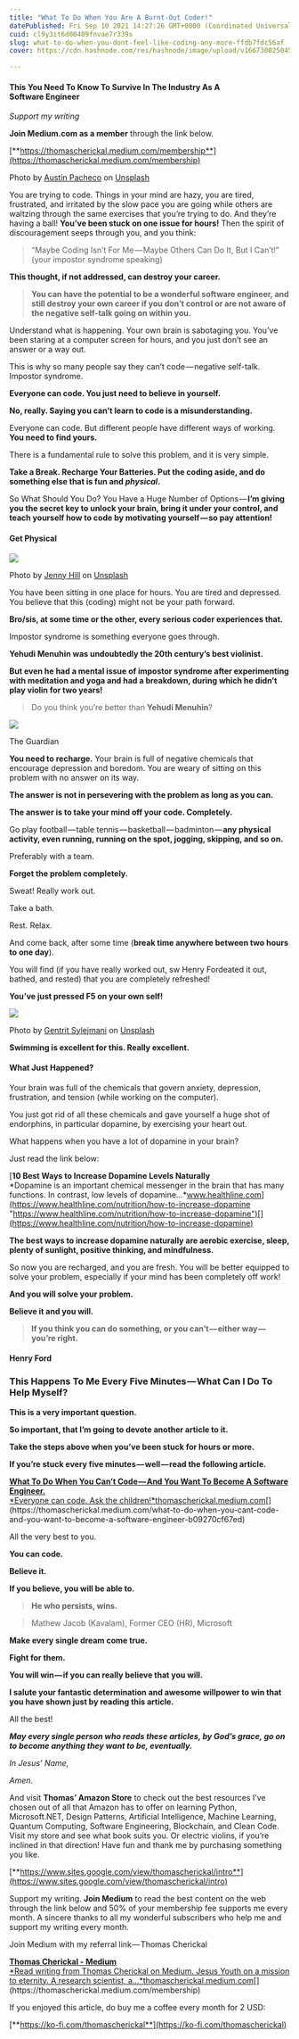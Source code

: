 ```yaml
---
title: "What To Do When You Are A Burnt-Out Coder!"
datePublished: Fri Sep 10 2021 14:27:26 GMT+0000 (Coordinated Universal Time)
cuid: cl9y3it6d00409fnvae7r339s
slug: what-to-do-when-you-dont-feel-like-coding-any-more-ffdb7fdc56af
cover: https://cdn.hashnode.com/res/hashnode/image/upload/v1667300250456/GFrEz77T4.jpeg

---
```


#### This You Need To Know To Survive In The Industry As A Software Engineer

*Support my writing*

**Join Medium.com as a member** through the link below.

[**https://thomascherickal.medium.com/membership**](https://thomascherickal.medium.com/membership)

Photo by [Austin Pacheco](https://unsplash.com/@austin_pacheco?utm_source=medium&utm_medium=referral) on [Unsplash](https://unsplash.com?utm_source=medium&utm_medium=referral)

You are trying to code. Things in your mind are hazy, you are tired, frustrated, and irritated by the slow pace you are going while others are waltzing through the same exercises that you’re trying to do. And they’re having a ball! **You’ve been stuck on one issue for hours!** Then the spirit of discouragement seeps through you, and you think:

> “Maybe Coding Isn’t For Me — Maybe Others Can Do It, But I Can’t!” (your impostor syndrome speaking)

**This thought, if not addressed, can destroy your career.**

> **You can have the potential to be a wonderful software engineer, and still destroy your own career if you don’t control or are not aware of the negative self-talk going on within you.**

Understand what is happening. Your own brain is sabotaging you. You’ve been staring at a computer screen for hours, and you just don’t see an answer or a way out.

This is why so many people say they can’t code — negative self-talk. Impostor syndrome.

**Everyone can code. You just need to believe in yourself.**

**No, really. Saying you can’t learn to code is a misunderstanding.**

Everyone can code. But different people have different ways of working. **You need to find yours.**

There is a fundamental rule to solve this problem, and it is very simple.

**Take a Break. Recharge Your Batteries. Put the coding aside, and do something else that is fun and *physical*.**

So What Should You Do? You Have a Huge Number of Options — **I’m giving you the secret key to unlock your brain, bring it under your control, and teach yourself how to code by motivating yourself — so pay attention!**

#### Get Physical

![](https://cdn.hashnode.com/res/hashnode/image/upload/v1667300241698/w2sCAeW0o.jpeg)

Photo by [Jenny Hill](https://unsplash.com/@jennyhill?utm_source=medium&utm_medium=referral) on [Unsplash](https://unsplash.com?utm_source=medium&utm_medium=referral)

You have been sitting in one place for hours. You are tired and depressed. You believe that this (coding) might not be your path forward.

**Bro/sis, at some time or the other, every serious coder experiences that.**

Impostor syndrome is something everyone goes through.

**Yehudi Menuhin was undoubtedly the 20th century’s best violinist.**

**But even he had a mental issue of impostor syndrome after experimenting with meditation and yoga and had a breakdown, during which he didn’t play violin for two years!**

> Do you think you’re better than **Yehudi Menuhin**?

![](https://cdn.hashnode.com/res/hashnode/image/upload/v1667300243680/y1G8p0KLU.jpeg)

The Guardian

**You need to recharge.** Your brain is full of negative chemicals that encourage depression and boredom. You are weary of sitting on this problem with no answer on its way.

**The answer is not in persevering with the problem as long as you can.**

**The answer is to take your mind off your code. Completely.**

Go play football — table tennis — basketball — badminton — **any physical activity, even running, running on the spot, jogging, skipping, and so on.**

Preferably with a team.

**Forget the problem completely.**

Sweat! Really work out.

Take a bath.

Rest. Relax.

And come back, after some time (**break time anywhere between two hours to one day**).

You will find (if you have really worked out, sw Henry Fordeated it out, bathed, and rested) that you are completely refreshed!

**You’ve just pressed F5 on your own self!**

![](https://cdn.hashnode.com/res/hashnode/image/upload/v1667300248885/6FqpydHjV.jpeg)

Photo by [Gentrit Sylejmani](https://unsplash.com/@gentritbsylejmani?utm_source=medium&utm_medium=referral) on [Unsplash](https://unsplash.com?utm_source=medium&utm_medium=referral)

**Swimming is excellent for this. Really excellent.**

#### What Just Happened?

Your brain was full of the chemicals that govern anxiety, depression, frustration, and tension (while working on the computer).

You just got rid of all these chemicals and gave yourself a huge shot of endorphins, in particular dopamine, by exercising your heart out.

What happens when you have a lot of dopamine in your brain?

Just read the link below:

[**10 Best Ways to Increase Dopamine Levels Naturally**  
*Dopamine is an important chemical messenger in the brain that has many functions. In contrast, low levels of dopamine…*www.healthline.com](https://www.healthline.com/nutrition/how-to-increase-dopamine "https://www.healthline.com/nutrition/how-to-increase-dopamine")[](https://www.healthline.com/nutrition/how-to-increase-dopamine)

**The best ways to increase dopamine naturally are aerobic exercise, sleep, plenty of sunlight, positive thinking, and mindfulness.**

So now you are recharged, and you are fresh. You will be better equipped to solve your problem, especially if your mind has been completely off work!

**And you will solve your problem.**

**Believe it and you will.**

> **If you think you can do something, or you can’t — either way — you’re right.**

#### **Henry Ford**

### This Happens To Me Every Five Minutes — What Can I Do To Help Myself?

**This is a very important question.**

**So important, that I’m going to devote another article to it.**

**Take the steps above when you’ve been stuck for hours or more.**

**If you’re stuck every five minutes — well — read the following article.**

[**What To Do When You Can’t Code — And You Want To Become A Software Engineer.**  
*Everyone can code. Ask the children!*thomascherickal.medium.com](https://thomascherickal.medium.com/what-to-do-when-you-cant-code-and-you-want-to-become-a-software-engineer-b09270cf67ed "https://thomascherickal.medium.com/what-to-do-when-you-cant-code-and-you-want-to-become-a-software-engineer-b09270cf67ed")[](https://thomascherickal.medium.com/what-to-do-when-you-cant-code-and-you-want-to-become-a-software-engineer-b09270cf67ed)

All the very best to you.

**You can code.**

**Believe it.**

**If you believe, you will be able to.**

> **He who persists, wins.**

> Mathew Jacob (Kavalam), Former CEO (HR), Microsoft

**Make every single dream come true.**

**Fight for them.**

**You will win — if you can really believe that you will.**

**I salute your fantastic determination and awesome willpower to win that you have shown just by reading this article.**

All the best!

***May every single person who reads these articles, by God’s grace, go on to become anything they want to be, eventually.***

*In Jesus’ Name,*

*Amen.*

And visit **Thomas’ Amazon Store** to check out the best resources I’ve chosen out of all that Amazon has to offer on learning Python, Microsoft.NET, Design Patterns, Artificial Intelligence, Machine Learning, Quantum Computing, Software Engineering, Blockchain, and Clean Code. Visit my store and see what book suits you. Or electric violins, if you’re inclined in that direction! Have fun and thank me by purchasing something you like.

[**https://www.sites.google.com/view/thomascherickal/intro**](https://www.sites.google.com/view/thomascherickal/intro)

Support my writing. **Join Medium** to read the best content on the web through the link below and 50% of your membership fee supports me every month. A sincere thanks to all my wonderful subscribers who help me and support my writing every month.

Join Medium with my referral link — Thomas Cherickal

[**Thomas Cherickal - Medium**  
*Read writing from Thomas Cherickal on Medium. Jesus Youth on a mission to eternity. A research scientist, a…*thomascherickal.medium.com](https://thomascherickal.medium.com/membership "https://thomascherickal.medium.com/membership")[](https://thomascherickal.medium.com/membership)

If you enjoyed this article, do buy me a coffee every month for 2 USD:

[**https://ko-fi.com/thomascherickal**](https://ko-fi.com/thomascherickal)